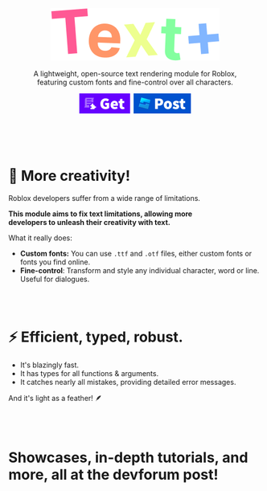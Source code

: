 <div align="center">

<img src="./Logo.png"></img>

A lightweight, open-source text rendering module for Roblox,<br>
featuring custom fonts and fine-control over all characters.

[<img src="https://raw.githubusercontent.com/AlexanderLindholt/LinkButtons/refs/heads/main/Static/Module.png"></img>](https://create.roblox.com/store/asset/138658986432597) [<img src="https://raw.githubusercontent.com/AlexanderLindholt/LinkButtons/refs/heads/main/Static/Devforum.png"></img>](https://devforum.roblox.com/t/text%EF%BD%9Ccustom-fonts-fine-control/3521684)
</div>
<br>
​<br>
<br>

# 🎨 More creativity!
Roblox developers suffer from a wide range of limitations.

**This module aims to fix text limitations, allowing more<br>
developers to unleash their creativity with text.**

What it really does:
- **Custom fonts:** You can use `.ttf` and `.otf` files, either custom fonts or fonts you find online.
- **Fine-control**: Transform and style any individual character, word or line. Useful for dialogues.
<br>
<br>

# ⚡ Efficient, typed, robust.
- It's blazingly fast.
- It has types for all functions & arguments.
- It catches nearly all mistakes, providing detailed error messages.

And it's light as a feather! 🪶

<br>
<br>

# Showcases, in-depth tutorials, and more, all at the devforum post!
